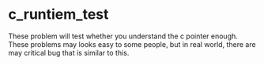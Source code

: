 c_runtiem_test
==============

These problem will test whether you understand the c pointer enough. These problems may looks easy to some people, but in real world,
there are may critical bug that is similar to this.
